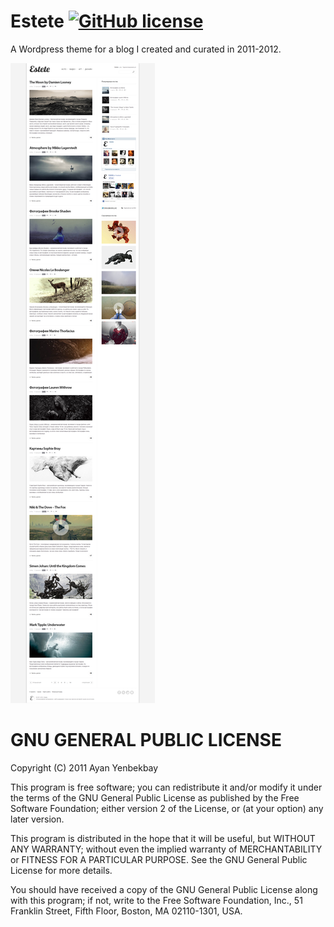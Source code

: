 # Estete [![GitHub license](https://img.shields.io/badge/license-GPLv2-blue.svg)](https://raw.githubusercontent.com/yenbekbay/estete/master/LICENSE)

A Wordpress theme for a blog I created and curated in 2011-2012.

![Preview](https://raw.githubusercontent.com/yenbekbay/estete/master/preview.png)

# GNU GENERAL PUBLIC LICENSE
Copyright (C) 2011 Ayan Yenbekbay

This program is free software; you can redistribute it and/or modify it under the terms of the GNU General Public License as published by the Free Software Foundation; either version 2 of the License, or (at your option) any later version.

This program is distributed in the hope that it will be useful, but WITHOUT ANY WARRANTY; without even the implied warranty of MERCHANTABILITY or FITNESS FOR A PARTICULAR PURPOSE. See the GNU General Public License for more details.

You should have received a copy of the GNU General Public License along with this program; if not, write to the Free Software Foundation, Inc., 51 Franklin Street, Fifth Floor, Boston, MA 02110-1301, USA.
